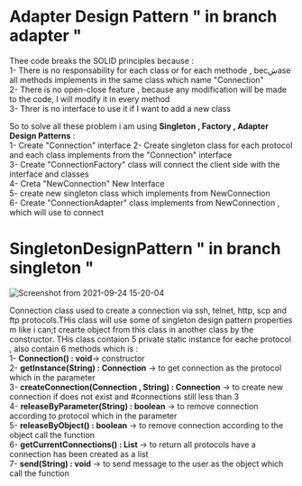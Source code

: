 # Adapter Design Pattern " in branch adapter "

Thee code breaks the SOLID principles because : <br/>
  1- There is no responsability for each class or for each methode , becشase all methods implements in the same class which name "Connection" <br/> 
  2- There is no open-close feature , because any modification will be made to the code, I will modify it in every method <br/>
  3- Threr is no interface to use it if I want to add a new class <br/>
  
  So to solve all these problem i am using **Singleton , Factory , Adapter Design Patterns**  : <br/>
  1- Create "Connection" interface 
  2- Create singleton class for each protocol and each class implements from the "Connection" interface <br/>
  3- Create "ConnectionFactory" class will connect the client side with the interface and classes <br/>
  4- Creta "NewConnection" New Interface <br/>
  5- create new singleton class which implements from NewConnection<br/>
  6- Create "ConnectionAdapter" class implements from NewConnection , which will use to connect <br/>
  
  


# SingletonDesignPattern " in branch singleton "

![Screenshot from 2021-09-24 15-20-04](https://user-images.githubusercontent.com/47281464/134673551-1017ab6c-dd8a-4e8f-9d0b-d37058d89bae.png)

Connection class used to create a connection via ssh, telnet, http, scp and ftp protocols.THis class will use some of singleton design pattern properties m like i can;t crearte object from this class in another class by the constructor. THis class contaion 5 private static instance for eache protocol , also contain 6 methods which is :<br/>
1- **Connection() : void**-> constructor  <br/>
2- **getInstance(String) : Connection** -> to get connection as the protocol which in the parameter <br/>
3- **createConnection(Connection , String) : Connection** -> to create new connection if does not exist and #connections still less than 3 <br/>
4- **releaseByParameter(String) : boolean** -> to remove connection according to protocol which in the parameter <br/>
5- **releaseByObject() : boolean** -> to remove connection according to the object call the function <br/>
6- **getCurrentConnections() : List**<String> -> to return all protocols have a connection has been created as a list <br/>
7-  **send(String) : void** -> to send message to the user as the object which call the function <br/>
